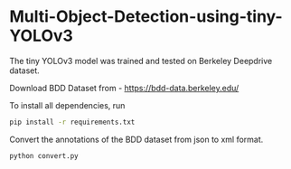 # Multi-Object-Detection-using-tiny-YOLOv3
The tiny YOLOv3 model was trained and tested on Berkeley Deepdrive dataset.



Download BDD Dataset from - https://bdd-data.berkeley.edu/



To install all dependencies, run
```bash
pip install -r requirements.txt
```
Convert the annotations of the BDD dataset from json to xml format.

```bash
python convert.py
```
